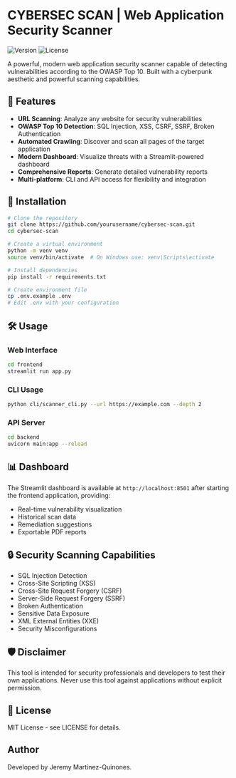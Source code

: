 # CYBERSEC SCAN | Web Application Security Scanner

![Version](https://img.shields.io/badge/version-1.0.0-brightgreen)
![License](https://img.shields.io/badge/license-MIT-blue)

A powerful, modern web application security scanner capable of detecting vulnerabilities according to the OWASP Top 10. Built with a cyberpunk aesthetic and powerful scanning capabilities.

## 🔐 Features

- **URL Scanning**: Analyze any website for security vulnerabilities
- **OWASP Top 10 Detection**: SQL Injection, XSS, CSRF, SSRF, Broken Authentication
- **Automated Crawling**: Discover and scan all pages of the target application
- **Modern Dashboard**: Visualize threats with a Streamlit-powered dashboard
- **Comprehensive Reports**: Generate detailed vulnerability reports
- **Multi-platform**: CLI and API access for flexibility and integration

## 🚀 Installation

```bash
# Clone the repository
git clone https://github.com/yourusername/cybersec-scan.git
cd cybersec-scan

# Create a virtual environment
python -m venv venv
source venv/bin/activate  # On Windows use: venv\Scripts\activate

# Install dependencies
pip install -r requirements.txt

# Create environment file
cp .env.example .env
# Edit .env with your configuration
```

## 🛠️ Usage

### Web Interface

```bash
cd frontend
streamlit run app.py
```

### CLI Usage

```bash
python cli/scanner_cli.py --url https://example.com --depth 2
```

### API Server

```bash
cd backend
uvicorn main:app --reload
```

## 📊 Dashboard

The Streamlit dashboard is available at `http://localhost:8501` after starting the frontend application, providing:

- Real-time vulnerability visualization
- Historical scan data
- Remediation suggestions
- Exportable PDF reports

## 🔒 Security Scanning Capabilities

- SQL Injection Detection
- Cross-Site Scripting (XSS)
- Cross-Site Request Forgery (CSRF)
- Server-Side Request Forgery (SSRF)
- Broken Authentication
- Sensitive Data Exposure
- XML External Entities (XXE)
- Security Misconfigurations

## 🛡️ Disclaimer

This tool is intended for security professionals and developers to test their own applications. Never use this tool against applications without explicit permission.

## 📜 License

MIT License - see LICENSE for details.

## Author

Developed by Jeremy Martinez-Quinones.